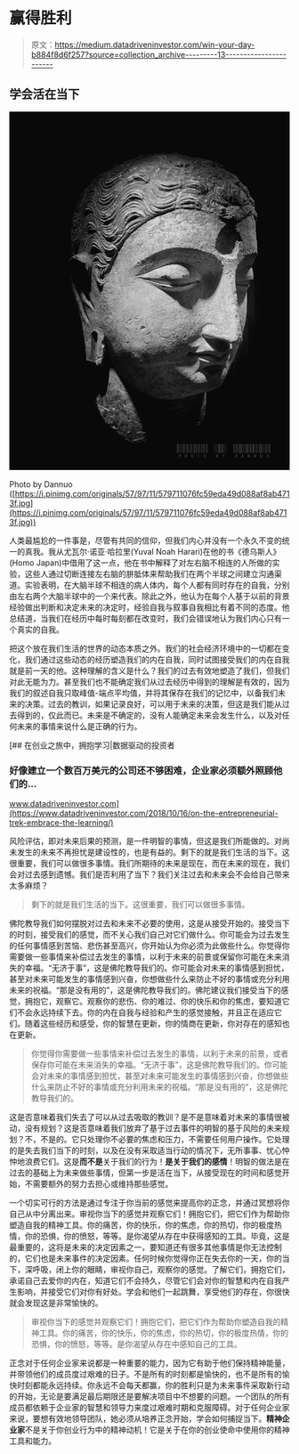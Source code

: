 # 赢得胜利

> 原文：<https://medium.datadriveninvestor.com/win-your-day-b884f8d6f257?source=collection_archive---------13----------------------->

## 学会活在当下

![](img/f8bd54b31d3c6198986b5ea580ffaff1.png)

Photo by Dannuo ([https://i.pinimg.com/originals/57/97/11/579711076fc59eda49d088af8ab4713f.jpg](https://i.pinimg.com/originals/57/97/11/579711076fc59eda49d088af8ab4713f.jpg))

人类最尴尬的一件事是，尽管有共同的信仰，但我们内心并没有一个永久不变的统一的真我。我从尤瓦尔·诺亚·哈拉里(Yuval Noah Harari)在他的书《德乌斯人》(Homo Japan)中借用了这一点，他在书中解释了对左右脑不相连的人所做的实验，这些人通过切断连接左右脑的胼胝体来帮助我们在两个半球之间建立沟通渠道。实验表明，在大脑半球不相连的病人体内，每个人都有同时存在的自我，分别由左右两个大脑半球中的一个来代表。除此之外，他认为在每个人基于以前的背景经验做出判断和决定未来的决定时，经验自我与叙事自我相比有着不同的态度。他总结道，当我们在经历中每时每刻都在改变时，我们会错误地认为我们内心只有一个真实的自我。

把这个放在我们生活的世界的动态本质之外。我们的社会经济环境中的一切都在变化，我们通过这些动态的经历塑造我们的内在自我，同时试图接受我们的内在自我就是前一天的他。这种理解的含义是什么？我们的过去有效地塑造了我们，但我们对此无能为力。甚至我们也不能确定我们从过去经历中得到的理解是有效的，因为我们的叙述自我只取峰值-端点平均值，并将其保存在我们的记忆中，以备我们未来的决策。过去的教训，如果记录良好，可以用于未来的决策，但这是我们能从过去得到的，仅此而已。未来是不确定的，没有人能确定未来会发生什么，以及对任何未来的事情来说什么是正确的行为。

[](https://www.datadriveninvestor.com/2018/10/16/on-the-entrepreneurial-trek-embrace-the-learning/) [## 在创业之旅中，拥抱学习|数据驱动的投资者

### 好像建立一个数百万美元的公司还不够困难，企业家必须额外照顾他们的…

www.datadriveninvestor.com](https://www.datadriveninvestor.com/2018/10/16/on-the-entrepreneurial-trek-embrace-the-learning/) 

风险评估，即对未来后果的预测，是一件明智的事情，但这是我们所能做的。对尚未发生的未来不再担忧是建设性的，也是有益的。剩下的就是我们生活的当下。这很重要，我们可以做很多事情。我们所期待的未来是现在，而在未来的现在，我们会对过去感到遗憾。我们是否利用了当下？我们关注过去和未来会不会给自己带来太多麻烦？

> 剩下的就是我们生活的当下。这很重要，我们可以做很多事情。

佛陀教导我们如何摆脱对过去和未来不必要的使用，这是从接受开始的。接受当下的时刻，接受我们的感觉，而不关心我们自己对它们做什么。你可能会为过去发生的任何事情感到苦恼、悲伤甚至高兴，你开始认为你必须为此做些什么。你觉得你需要做一些事情来补偿过去发生的事情，以利于未来的前景或保留你可能在未来消失的幸福。“无济于事”，这是佛陀教导我们的。你可能会对未来的事情感到担忧，甚至对未来可能发生的事情感到兴奋，你想做些什么来防止不好的事情或充分利用未来的祝福。“那是没有用的”，这是佛陀教导我们的。佛陀建议我们接受当下的感觉，拥抱它，观察它。观察你的悲伤、你的难过、你的快乐和你的焦虑，要知道它们不会永远持续下去。你的内在自我与经验和产生的感觉接触，并且正在适应它们。随着这些经历和感受，你的智慧在更新，你的情商在更新，你对存在的感知也在更新。

> 你觉得你需要做一些事情来补偿过去发生的事情，以利于未来的前景，或者保存你可能在未来消失的幸福。“无济于事”，这是佛陀教导我们的。你可能会对未来的事情感到担忧，甚至对未来可能发生的事情感到兴奋，你想做些什么来防止不好的事情或充分利用未来的祝福。“那是没有用的”，这是佛陀教导我们的。

这是否意味着我们失去了可以从过去吸取的教训？是不是意味着对未来的事情很被动，没有规划？这是否意味着我们放弃了基于过去事件的明智的基于风险的未来规划？不，不是的。它只处理你不必要的焦虑和压力，不需要任何用户操作。它处理的是失去我们当下的时刻，以及在没有采取适当行动的情况下，无所事事、忧心忡忡地浪费它们。这是**而不是**关于我们的行为！**是关于我们的感情**！明智的做法是在过去的基础上为未来做些事情，但第一步是活在当下，从接受现在的时间和感觉开始，不需要额外的努力去担心或维持那些感觉。

一个切实可行的方法是通过专注于你当前的感觉来提高你的正念，并通过冥想将你自己从中分离出来。审视你当下的感觉并观察它们！拥抱它们，把它们作为帮助你塑造自我的精神工具。你的痛苦，你的快乐，你的焦虑，你的热切，你的极度热情，你的恐惧，你的愤怒，等等。是你渴望从存在中获得感知的工具。毕竟，这是最重要的，这将是未来的决定因素之一，要知道还有很多其他事情是你无法控制的，它们也是未来事件的决定因素。任何时候你觉得你正在失去你的一天，你的当下，深呼吸，闭上你的眼睛，审视你自己，观察你的感觉。了解它们，拥抱它们，承诺自己去爱你的内在，知道它们不会持久，尽管它们会对你的智慧和内在自我产生影响，并接受它们对你有好处。学会和他们一起跳舞，享受他们的存在，你很快就会发现这是非常愉快的。

> 审视你当下的感觉并观察它们！拥抱它们，把它们作为帮助你塑造自我的精神工具。你的痛苦，你的快乐，你的焦虑，你的热切，你的极度热情，你的恐惧，你的愤怒，等等。是你渴望从存在中感知自己的工具。

正念对于任何企业家来说都是一种重要的能力，因为它有助于他们保持精神能量，并带领他们的成员度过艰难的日子。不是所有的时刻都是愉快的，也不是所有的愉快时刻都能永远持续。你永远不会每天都赢，你的胜利只是为未来事件采取新行动的开始，无论是要满足最后期限还是要解决项目中不想要的问题。一个团队的所有成员都依赖于企业家的智慧和领导力来度过艰难时期和克服障碍。对于任何企业家来说，要想有效地领导团队，她必须从培养正念开始，学会如何捕捉当下。**精神企业家**不是关于你创业行为中的精神动机！它是关于在你的创业使命中使用你的精神工具和能力。